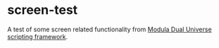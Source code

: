 # screen-test

A test of some screen related functionality from [Modula Dual Universe scripting framework](https://github.com/samedicorp/modula).


